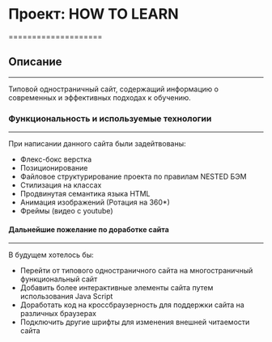 # Проект: HOW TO LEARN
====================
## Описание
--------
Типовой одностраничный сайт, содержащий информацию о современных и эффективных подходах к обучению.

### Функциональность и используемые технологии
---------
При написании данного сайта были задейтвованы:
* Флекс-бокс верстка
* Позиционирование
* Файловое структурирование проекта по правилам NESTED БЭМ
* Стилизация на классах
* Продвинутая семантика языка HTML
* Анимация изображений (Ротация на 360*)
* Фреймы (видео с youtube)

#### Дальнейшие пожелание по доработке сайта
----------
В будущем хотелось бы:
* Перейти от типового одностраничного сайта на многостраничный функциональный сайт
* Добавить более интерактивные элементы сайта путем использования Java Script
* Доработать код на кроссбраузерность для поддержки сайта на различных браузерах
* Подключить другие шрифты для изменения внешней читаемости сайта